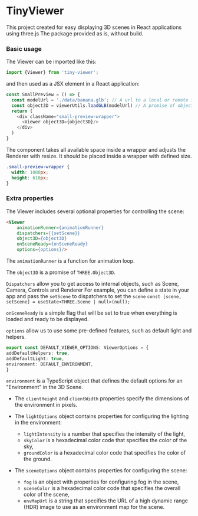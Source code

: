 # TinyViewer

This project created for easy displaying 3D scenes in React applications using three.js
The package provided as is, without build.

### Basic usage

The Viewer can be imported like this: 

```typescript
import {Viewer} from 'tiny-viewer';
```

and then used as a JSX element in a React application:

```typescript
const SmallPreview = () => {
  const modelUrl = './data/banana.glb'; // A url to a local or remote file
  const object3D = viewerUtils.loadGLB(modelUrl) // A promise of object3D
  return (
    <div className="small-preview-wrapper">
      <Viewer object3D={object3D}/>
    </div>
  )
}
```

The component takes all available space inside a wrapper and adjusts the Renderer with resize.
It should be placed inside a wrapper with defined size.
```css
.small-preview-wrapper {
  width: 1080px;
  height: 610px;
}
```

### Extra properties

The Viewer includes several optional properties for controlling the scene:

```html
<Viewer
    animationRunner={animationRunner}
    dispatchers={{setScene}}
    object3D={object3D}
    onSceneReady={onSceneReady}
    options={options}/>
```

The `animationRunner` is a function for animation loop.

The `object3D` is a promise of `THREE.Object3D`.

`Dispatchers` allow you to get access to internal objects, such as Scene, Camera, Controls and Renderer
For example, you can define a state in your app and pass the `setScene` to dispatchers to set the `scene` 
```const [scene, setScene] = useState<THREE.Scene | null>(null);```

`onSceneReady` is a simple flag that will be set to true when everything is loaded and ready to be displayed.

`options` allow us to use some pre-defined features, such as default light and helpers.

```typescript
export const DEFAULT_VIEWER_OPTIONS: ViewerOptions = {
addDefaultHelpers: true,
addDefaultLight: true,
environment: DEFAULT_ENVIRONMENT,
}
```

`environment` is a TypeScript object that defines the default options for an "Environment" in the 3D Scene.

- The `clientHeight` and `clientWidth` properties specify the dimensions of the environment in pixels.

- The `lightOptions` object contains properties for configuring the lighting in the environment:
  - `lightIntensity` is a number that specifies the intensity of the light,
  - `skyColor` is a hexadecimal color code that specifies the color of the sky,
  - `groundColor` is a hexadecimal color code that specifies the color of the ground.

- The `sceneOptions` object contains properties for configuring the scene:
    - `fog` is an object with properties for configuring fog in the scene,
    - `sceneColor` is a hexadecimal color code that specifies the overall color of the scene,
    - `envMapUrl` is a string that specifies the URL of a high dynamic range (HDR) image to use as an environment map for the scene.
